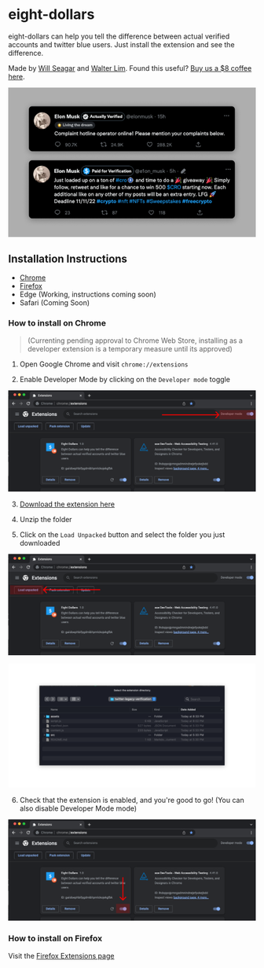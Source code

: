 ﻿# eight-dollars

eight-dollars can help you tell the difference between actual verified accounts and twitter blue users. Just install the extension and see the difference.

Made by [Will Seagar](https://twitter.com/willseagar) and [Walter Lim](https://twitter.com/iWaltzAround). Found this useful? [Buy us a $8 coffee here](https://www.buymeacoffee.com/eightdollars).

![Some tweets](./assets/example.png)


## Installation Instructions

- [Chrome](#How-to-install-on-Chrome)
- [Firefox](#How-to-install-on-Firefox)
- Edge (Working, instructions coming soon)
- Safari (Coming Soon)


### How to install on Chrome

> (Currenting pending approval to Chrome Web Store, installing as a developer extension is a temporary measure until its approved)

1. Open Google Chrome and visit `chrome://extensions`

2. Enable Developer Mode by clicking on the `Developer mode` toggle

![chrome extension page](./assets/intro-1.png)

3. [Download the extension here](https://github.com/wseagar/eight-dollars/releases/download/v1.1/eight-dollars-v1.1-chrome.zip)

4. Unzip the folder

5. Click on the `Load Unpacked` button and select the folder you just downloaded

![chrome extension page](./assets/intro-2.png)

![file upload modal](./assets/intro-3.png)

6. Check that the extension is enabled, and you're good to go! (You can also disable Developer Mode mode)

![chrome extension page](./assets/intro-4.png)

### How to install on Firefox

Visit the [Firefox Extensions page](https://addons.mozilla.org/en-US/firefox/addon/eightdollars/) 

